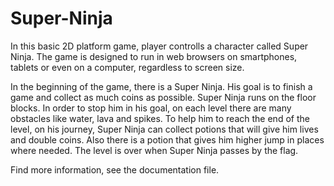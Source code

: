 # Super-Ninja

<p>In this basic 2D platform game, player controlls a character called Super Ninja. The game is designed to run in web browsers on smartphones, tablets or even on a computer, regardless to screen size.</p>

<p>In the beginning of the game, there is a Super Ninja. His goal is to finish a game and collect as much coins as possible. Super Ninja runs on the floor blocks. In order to stop him in his goal, on each level there are many obstacles like water, lava and spikes. To help him to reach the end of the level, on his journey, Super Ninja can collect potions that will give him lives and double coins. Also there is a potion that gives him higher jump in places where needed. The level is over when Super Ninja passes by the flag.</p>

<p>Find more information, see the documentation file.</p>
